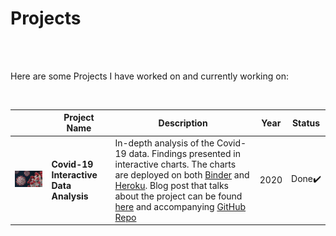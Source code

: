 # Projects

<br><br>

Here are some Projects I have worked on and currently working on: 

<br>

|| Project Name | Description | Year | Status |
|----| ------ | ----------- | ------|-------------|
|<a href="https://github.com/arebimohammed/Covid-19-Analysis" ><img style = "width:100%" src="/posts/COVID19- An Interactive Analysis/Coronavirus-SARS-CoV-2.jpg"></a>| **Covid-19 Interactive Data Analysis**   | In-depth analysis of the Covid-19 data. Findings presented in interactive charts. The charts are deployed on both [Binder](https://mybinder.org/v2/gh/arebimohammed/Covid-19-Analysis/master?urlpath=voila%2Frender%2FML-Covid19-Interact-app.ipynb) and [Heroku](https://covid19-interactive-app.herokuapp.com/). Blog post that talks about the project can be found [here](/covid19-interactive-analysis) and accompanying [GitHub Repo](https://github.com/arebimohammed/Covid-19-Analysis) | 2020 | Done✔️

